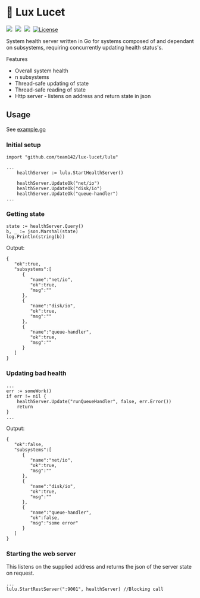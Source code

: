 # 🌟 Lux Lucet 
<img src="https://travis-ci.org/team142/lux-lucet.svg?branch=master" />&nbsp;
<a href="https://goreportcard.com/report/github.com/team142/lux-lucet"><img src="https://goreportcard.com/badge/github.com/team142/lux-lucet" /></a>&nbsp; 
<a href="https://codeclimate.com/github/team142/lux-lucet/maintainability"><img src="https://api.codeclimate.com/v1/badges/ee3e04d0fac7419ccae9/maintainability" /></a>&nbsp; 
[![License](http://img.shields.io/:license-mit-blue.svg?style=flat)](http://badges.mit-license.org)

System health server written in Go for systems composed of and dependant on subsystems, requiring concurrently updating health status's. 

Features
- Overall system health
- n subsystems
- Thread-safe updating of state
- Thread-safe reading of state
- Http server - listens on address and return state in json

## Usage

See <a href="./lulu.example.go">example.go</a>

### Initial setup

```
import "github.com/team142/lux-lucet/lulu"

...    
	healthServer := lulu.StartHealthServer()

	healthServer.UpdateOk("net/io")
	healthServer.UpdateOk("disk/io")
	healthServer.UpdateOk("queue-handler")
...
```

### Getting state

```
state := healthServer.Query()
b, _ := json.Marshal(state)
log.Println(string(b))
```

Output:
```
{
   "ok":true,
   "subsystems":[
      {
         "name":"net/io",
         "ok":true,
         "msg":""
      },
      {
         "name":"disk/io",
         "ok":true,
         "msg":""
      },
      {
         "name":"queue-handler",
         "ok":true,
         "msg":""
      }
   ]
}
```

### Updating bad health

```
...
err := someWork()
if err != nil {
    healthServer.Update("runQueueHandler", false, err.Error())
    return
}
...
```



Output:
```
{
   "ok":false,
   "subsystems":[
      {
         "name":"net/io",
         "ok":true,
         "msg":""
      },
      {
         "name":"disk/io",
         "ok":true,
         "msg":""
      },
      {
         "name":"queue-handler",
         "ok":false,
         "msg":"some error"
      }
   ]
}
```

### Starting the web server
This listens on the supplied address and returns the json of the server state on request.
```
...
lulu.StartRestServer(":9001", healthServer) //Blocking call
```
